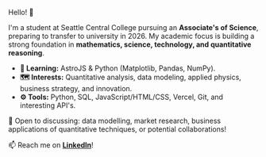 Hello! 👋

I'm a student at Seattle Central College pursuing an **Associate's of Science**, preparing to transfer to university in 2026. My academic focus is building a strong foundation in **mathematics, science, technology, and quantitative reasoning**.


* **🌱 Learning:** AstroJS & Python (Matplotlib, Pandas, NumPy).
* **🗺️ Interests:** Quantitative analysis, data modeling, applied physics, business strategy, and innovation.
* **⚙️ Tools:** Python, SQL, JavaScript/HTML/CSS, Vercel, Git, and interesting API's.
 

💬 Open to discussing: data modelling, market research, business applications of quantitative techniques, or potential collaborations!

📫 Reach me on **[LinkedIn](https://www.linkedin.com/in/nick-bischoff/)**!
